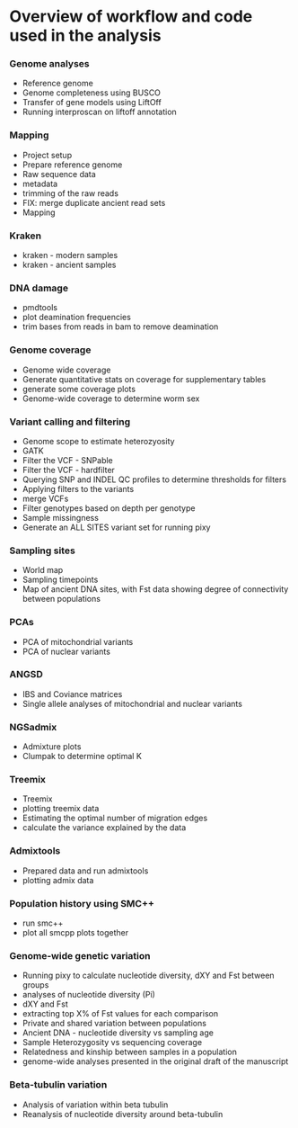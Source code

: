 # Overview of workflow and code used in the analysis


### Genome analyses
- Reference genome
- Genome completeness using BUSCO
- Transfer of gene models using LiftOff
- Running interproscan on liftoff annotation

### Mapping
- Project setup
- Prepare reference genome
- Raw sequence data
- metadata
- trimming of the raw reads
- FIX: merge duplicate ancient read sets
- Mapping

### Kraken
- kraken - modern samples
- kraken - ancient samples

### DNA damage
- pmdtools
- plot deamination frequencies
- trim bases from reads in bam to remove deamination

### Genome coverage
- Genome wide coverage
- Generate quantitative stats on coverage for supplementary tables
- generate some coverage plots
- Genome-wide coverage to determine worm sex

### Variant calling and filtering
- Genome scope to estimate heterozyosity
- GATK
- Filter the VCF - SNPable
- Filter the VCF - hardfilter
- Querying SNP and INDEL QC profiles to determine thresholds for filters
- Applying filters to the variants
- merge VCFs
- Filter genotypes based on depth per genotype
- Sample missingness
- Generate an ALL SITES variant set for running pixy

### Sampling sites
- World map
- Sampling timepoints
- Map of ancient DNA sites, with Fst data showing degree of connectivity between populations

### PCAs
- PCA of mitochondrial variants
- PCA of nuclear variants

### ANGSD
- IBS and Coviance matrices
- Single allele analyses of mitochondrial and nuclear variants

### NGSadmix
- Admixture plots
- Clumpak to determine optimal K

### Treemix
- Treemix
- plotting treemix data
- Estimating the optimal number of migration edges
- calculate the variance explained by the data

### Admixtools
- Prepared data and run admixtools
- plotting admix data

### Population history using SMC++
- run smc++
- plot all smcpp plots together

### Genome-wide genetic variation
- Running pixy to calculate nucleotide diversity, dXY and Fst between groups
- analyses of nucleotide diversity (Pi)
- dXY and Fst
- extracting top X% of Fst values for each comparison
- Private and shared variation between populations
- Ancient DNA - nucleotide diversity vs sampling age
- Sample Heterozygosity vs sequencing coverage
- Relatedness and kinship between samples in a population
- genome-wide analyses presented in the original draft of the manuscript

### Beta-tubulin variation
- Analysis of variation within beta tubulin
- Reanalysis of nucleotide diversity around beta-tubulin
